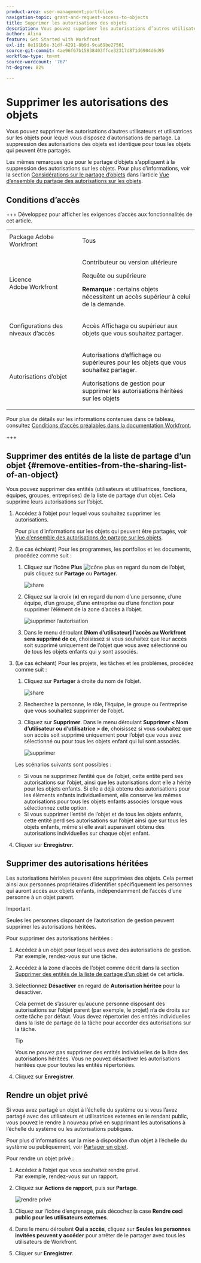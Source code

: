 ```yaml
---
product-area: user-management;portfolios
navigation-topic: grant-and-request-access-to-objects
title: Supprimer les autorisations des objets
description: Vous pouvez supprimer les autorisations d’autres utilisateurs et utilisatrices sur les objets pour lequel vous disposez d’autorisations de partage. La suppression des autorisations des objets est identique pour tous les objets qui peuvent être partagés.
author: Alina
feature: Get Started with Workfront
exl-id: 8e191b5e-31df-4291-8b9d-9ca69be27561
source-git-commit: 4ae96f67b15838403ffce32317d871d6904d6d95
workflow-type: tm+mt
source-wordcount: '767'
ht-degree: 82%

---
```


# Supprimer les autorisations des objets

<!--Audited: 01/2024-->

Vous pouvez supprimer les autorisations d’autres utilisateurs et utilisatrices sur les objets pour lequel vous disposez d’autorisations de partage. La suppression des autorisations des objets est identique pour tous les objets qui peuvent être partagés.

Les mêmes remarques que pour le partage d’objets s’appliquent à la suppression des autorisations sur les objets. Pour plus d’informations, voir la section [Considérations sur le partage d’objets](../../workfront-basics/grant-and-request-access-to-objects/sharing-permissions-on-objects-overview.md#consider) dans l’article [Vue d’ensemble du partage des autorisations sur les objets](../../workfront-basics/grant-and-request-access-to-objects/sharing-permissions-on-objects-overview.md).

## Conditions d’accès

+++ Développez pour afficher les exigences d’accès aux fonctionnalités de cet article. 

<table style="table-layout:auto"> 
 <col> 
 <col> 
 <tbody> 
  <tr> 
   <td role="rowheader">Package Adobe Workfront</td> 
   <td> <p>Tous </p> </td> 
  </tr> 
  <tr> 
   <td role="rowheader">Licence Adobe Workfront</td> 
   <td> <p>Contributeur ou version ultérieure</p> 
   <p>Requête ou supérieure</p>
   <p><strong>Remarque </strong> : certains objets nécessitent un accès supérieur à celui de la demande.</p>
   </td> 
  </tr> 
  <tr> 
   <td role="rowheader">Configurations des niveaux d’accès</td> 
   <td> <p>Accès Affichage ou supérieur aux objets que vous souhaitez partager.</p> </td> 
  </tr> 
  <tr> 
   <td role="rowheader">Autorisations d’objet</td> 
   <td> <p>Autorisations d’affichage ou supérieures pour les objets que vous souhaitez partager.</p> <p>Autorisations de gestion pour supprimer les autorisations héritées sur les objets</p>  </td> 
  </tr>
 </tbody> 
</table>

Pour plus de détails sur les informations contenues dans ce tableau, consultez [Conditions d’accès préalables dans la documentation Workfront](/help/quicksilver/administration-and-setup/add-users/access-levels-and-object-permissions/access-level-requirements-in-documentation.md).

+++

## Supprimer des entités de la liste de partage d’un objet {#remove-entities-from-the-sharing-list-of-an-object}

Vous pouvez supprimer des entités (utilisateurs et utilisatrices, fonctions, équipes, groupes, entreprises) de la liste de partage d’un objet. Cela supprime leurs autorisations sur l’objet.

1. Accédez à l’objet pour lequel vous souhaitez supprimer les autorisations.

   Pour plus d’informations sur les objets qui peuvent être partagés, voir [Vue d’ensemble des autorisations de partage sur les objets](../../workfront-basics/grant-and-request-access-to-objects/sharing-permissions-on-objects-overview.md).

1. (Le cas échéant) Pour les programmes, les portfolios et les documents, procédez comme suit :

   1. Cliquez sur l’icône **Plus** ![icône plus](assets/more-icon.png) en regard du nom de l’objet, puis cliquez sur **Partage** ou **Partager.**

      ![share](assets/share-a-document-350x160.png)

   1. Cliquez sur la croix (**x**) en regard du nom d’une personne, d’une équipe, d’un groupe, d’une entreprise ou d’une fonction pour supprimer l’élément de la zone d’accès à l’objet.

      ![supprimer l’autorisation](assets/remove-permissions-on-portfolio.png)

   1. Dans le menu déroulant **[Nom d’utilisateur] l’accès au Workfront sera supprimé de ce**, choisissez si vous souhaitez que leur accès soit supprimé uniquement de l’objet que vous avez sélectionné ou de tous les objets enfants qui y sont associés.

1. (Le cas échéant) Pour les projets, les tâches et les problèmes, procédez comme suit :

   1. Cliquez sur **Partager** à droite du nom de l’objet.

      ![share](assets/new-share-button.png)
   1. Recherchez la personne, le rôle, l’équipe, le groupe ou l’entreprise que vous souhaitez supprimer de l’objet.
   1. Cliquez sur **Supprimer**.
Dans le menu déroulant **Supprimer &lt; Nom d’utilisateur ou d’utilisatrice > de**, choisissez si vous souhaitez que son accès soit supprimé uniquement pour l’objet que vous avez sélectionné ou pour tous les objets enfant qui lui sont associés.

      ![supprimer](assets/remove-permissions-on-project-nwe-350x479.png)

   Les scénarios suivants sont possibles :

   * Si vous ne supprimez l’entité que de l’objet, cette entité perd ses autorisations sur l’objet, ainsi que les autorisations dont elle a hérité pour les objets enfants. Si elle a déjà obtenu des autorisations pour les éléments enfants individuellement, elle conserve les mêmes autorisations pour tous les objets enfants associés lorsque vous sélectionnez cette option.
   * Si vous supprimer l’entité de l’objet et de tous les objets enfants, cette entité perd ses autorisations sur l’objet ainsi que sur tous les objets enfants, même si elle avait auparavant obtenu des autorisations individuelles sur chaque objet enfant.

1. Cliquer sur **Enregistrer**.

<!--
## Remove permissions from several objects in bulk

You can remove entities (users, job roles, teams, groups, companies) from several objects at a time when you bulk select them in a list.

>[!NOTE]
>
>You cannot view what access entities have for all the objects selected when you select them in bulk. You must know which entity you want to remove from the sharing of the objects selected before removing their permissions.

1. Go to the list of objects that you want to share.

   For information about which objects can be shared, see [Overview of sharing permissions on objects](../../workfront-basics/grant-and-request-access-to-objects/sharing-permissions-on-objects-overview.md).

1. Select several objects in the list, then click the **Share** icon ![share icon](assets/share-icon.png)at the top of the list. 
1. Type the name of the user, role, team, group, or company for which you want to remove the access in the **Edit `<Object Name>` access to** field. 
1. From the access drop-down menu, select **No Access**.

   ![remove in bulk](assets/no-access-option-removing-permissions-bulk-tasks-nwe-350x166.png)

1. In the `<User Name>`'s Workfront access will be removed from this drop-down menu, select whether you want their access to be removed just from the objects that you have selected, or from all other children objects associated with it.  
   The following scenarios exist:

   * If you remove the entity only from the object, that entity loses their permissions on the object, and their inherited permissions to the children objects. If they were previously granted permissions to the children items individually, they retain the same permissions on all children objects associated with it when you select this option.&nbsp;
   * If you remove the entity from the object and all the children objects, that entity loses their permissions to the object as well as all children objects, even when they were previously given individual permission on each child object.

   **Example:** Select whether to remove permissions to just the tasks you selected in a list, or to the issues and documents attached to the tasks as well.

   ![access](assets/remove-permissions-bulk-drop-down-for-attached-objects-nwe-350x96.png)

1. (Optional) To change permissions in bulk for several objects, select another level of sharing for the selected entity.

   For example, if they have Manage permissions, select Contribute or View instead. 

1. Click **Save**.

-->

## Supprimer des autorisations héritées

Les autorisations héritées peuvent être supprimées des objets. Cela permet ainsi aux personnes propriétaires d’identifier spécifiquement les personnes qui auront accès aux objets enfants, indépendamment de l’accès d’une personne à un objet parent.

>[!IMPORTANT]
>
>Seules les personnes disposant de l’autorisation de gestion peuvent supprimer les autorisations héritées.

Pour supprimer des autorisations héritées :

1. Accédez à un objet pour lequel vous avez des autorisations de gestion. Par exemple, rendez-vous sur une tâche.
1. Accédez à la zone d’accès de l’objet comme décrit dans la section [Supprimer des entités de la liste de partage d’un objet](#remove-entities-from-the-sharing-list-of-an-object) de cet article.
1. Sélectionnez **Désactiver** en regard de **Autorisation héritée** pour la désactiver.

   Cela permet de s’assurer qu’aucune personne disposant des autorisations sur l’objet parent (par exemple, le projet) n’a de droits sur cette tâche par défaut. Vous devez répertorier des entités individuelles dans la liste de partage de la tâche pour accorder des autorisations sur la tâche.

   >[!TIP]
   >
   >Vous ne pouvez pas supprimer des entités individuelles de la liste des autorisations héritées. Vous ne pouvez désactiver les autorisations héritées que pour toutes les entités répertoriées.

1. Cliquez sur **Enregistrer**.

## Rendre un objet privé

Si vous avez partagé un objet à l’échelle du système ou si vous l’avez partagé avec des utilisateurs et utilisatrices externes en le rendant public, vous pouvez le rendre à nouveau privé en supprimant les autorisations à l’échelle du système ou les autorisations publiques. 

Pour plus d’informations sur la mise à disposition d’un objet à l’échelle du système ou publiquement, voir [Partager un objet](../../workfront-basics/grant-and-request-access-to-objects/share-an-object.md).

Pour rendre un objet privé :

1. Accédez à l’objet que vous souhaitez rendre privé.\
   Par exemple, rendez-vous sur un rapport.
1. Cliquez sur **Actions de rapport**, puis sur **Partage**.

   ![rendre privé](assets/report-permissions-make-private-nwe-350x477.png)

1. Cliquez sur l’icône d’engrenage, puis décochez la case **Rendre ceci public pour les utilisateurs externes**.
1. Dans le menu déroulant **Qui a accès**, cliquez sur **Seules les personnes invitées peuvent y accéder** pour arrêter de le partager avec tous les utilisateurs de Workfront.
1. Cliquer sur **Enregistrer**.
